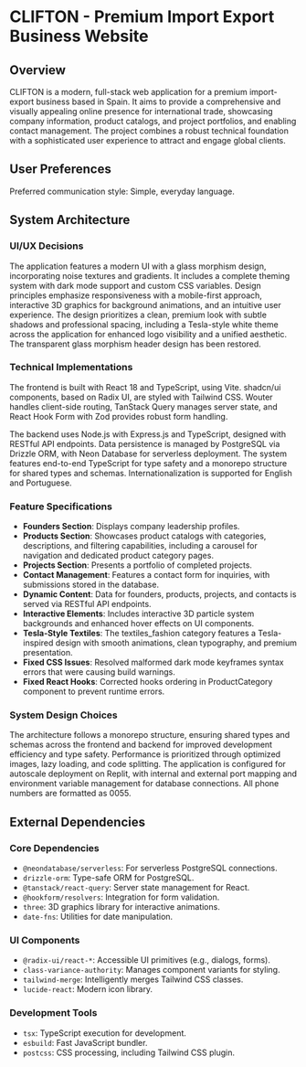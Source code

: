 # CLIFTON - Premium Import Export Business Website

## Overview
CLIFTON is a modern, full-stack web application for a premium import-export business based in Spain. It aims to provide a comprehensive and visually appealing online presence for international trade, showcasing company information, product catalogs, and project portfolios, and enabling contact management. The project combines a robust technical foundation with a sophisticated user experience to attract and engage global clients.

## User Preferences
Preferred communication style: Simple, everyday language.

## System Architecture

### UI/UX Decisions
The application features a modern UI with a glass morphism design, incorporating noise textures and gradients. It includes a complete theming system with dark mode support and custom CSS variables. Design principles emphasize responsiveness with a mobile-first approach, interactive 3D graphics for background animations, and an intuitive user experience. The design prioritizes a clean, premium look with subtle shadows and professional spacing, including a Tesla-style white theme across the application for enhanced logo visibility and a unified aesthetic. The transparent glass morphism header design has been restored.

### Technical Implementations
The frontend is built with React 18 and TypeScript, using Vite. shadcn/ui components, based on Radix UI, are styled with Tailwind CSS. Wouter handles client-side routing, TanStack Query manages server state, and React Hook Form with Zod provides robust form handling.

The backend uses Node.js with Express.js and TypeScript, designed with RESTful API endpoints. Data persistence is managed by PostgreSQL via Drizzle ORM, with Neon Database for serverless deployment. The system features end-to-end TypeScript for type safety and a monorepo structure for shared types and schemas. Internationalization is supported for English and Portuguese.

### Feature Specifications
- **Founders Section**: Displays company leadership profiles.
- **Products Section**: Showcases product catalogs with categories, descriptions, and filtering capabilities, including a carousel for navigation and dedicated product category pages.
- **Projects Section**: Presents a portfolio of completed projects.
- **Contact Management**: Features a contact form for inquiries, with submissions stored in the database.
- **Dynamic Content**: Data for founders, products, projects, and contacts is served via RESTful API endpoints.
- **Interactive Elements**: Includes interactive 3D particle system backgrounds and enhanced hover effects on UI components.
- **Tesla-Style Textiles**: The textiles_fashion category features a Tesla-inspired design with smooth animations, clean typography, and premium presentation.
- **Fixed CSS Issues**: Resolved malformed dark mode keyframes syntax errors that were causing build warnings.
- **Fixed React Hooks**: Corrected hooks ordering in ProductCategory component to prevent runtime errors.

### System Design Choices
The architecture follows a monorepo structure, ensuring shared types and schemas across the frontend and backend for improved development efficiency and type safety. Performance is prioritized through optimized images, lazy loading, and code splitting. The application is configured for autoscale deployment on Replit, with internal and external port mapping and environment variable management for database connections. All phone numbers are formatted as 0055.

## External Dependencies

### Core Dependencies
- `@neondatabase/serverless`: For serverless PostgreSQL connections.
- `drizzle-orm`: Type-safe ORM for PostgreSQL.
- `@tanstack/react-query`: Server state management for React.
- `@hookform/resolvers`: Integration for form validation.
- `three`: 3D graphics library for interactive animations.
- `date-fns`: Utilities for date manipulation.

### UI Components
- `@radix-ui/react-*`: Accessible UI primitives (e.g., dialogs, forms).
- `class-variance-authority`: Manages component variants for styling.
- `tailwind-merge`: Intelligently merges Tailwind CSS classes.
- `lucide-react`: Modern icon library.

### Development Tools
- `tsx`: TypeScript execution for development.
- `esbuild`: Fast JavaScript bundler.
- `postcss`: CSS processing, including Tailwind CSS plugin.